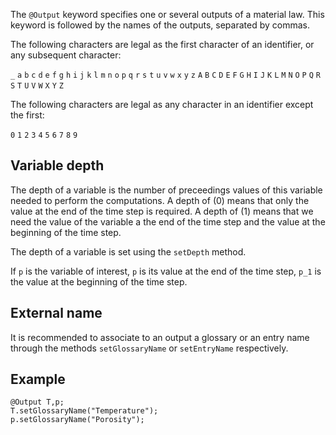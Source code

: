 The `@Output` keyword specifies one or several outputs of a material
law. This keyword is followed by the names of the outputs, separated
by commas.

The following characters are legal as the first character of an
identifier, or any subsequent character:

`_` `a` `b` `c` `d` `e` `f` `g` `h` `i` `j` `k` `l` `m`
`n` `o` `p` `q` `r` `s` `t` `u` `v` `w` `x` `y` `z`
`A` `B` `C` `D` `E` `F` `G` `H` `I` `J` `K` `L` `M`
`N` `O` `P` `Q` `R` `S` `T` `U` `V` `W` `X` `Y` `Z`

The following characters are legal as any character in an identifier
except the first:

`0` `1` `2` `3` `4` `5` `6` `7` `8` `9`

## Variable depth

The depth of a variable is the number of preceedings values of this
variable needed to perform the computations. A depth of \(0\) means
that only the value at the end of the time step is required. A depth
of \(1\) means that we need the value of the variable a the end of the
time step and the value at the beginning of the time step.

The depth of a variable is set using the `setDepth` method.

If `p` is the variable of interest, `p` is its value at the end of the
time step, `p_1` is the value at the beginning of the time step.

## External name

It is recommended to associate to an output a glossary or an entry
name through the methods `setGlossaryName` or `setEntryName`
respectively.

## Example

~~~~{.cpp}
@Output T,p;
T.setGlossaryName("Temperature");
p.setGlossaryName("Porosity");
~~~~
